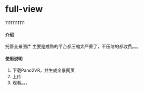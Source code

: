 # full-view
11111111111
#### 介绍
托管全景图片
主要是成熟的平台都压缩太严重了，不压缩的都收费。。。


#### 使用说明

1.  下载Pano2VR，并生成全景网页
2.  上传
3.  观看。。。

